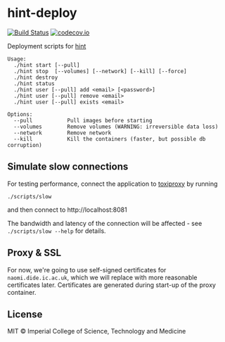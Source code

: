 # hint-deploy

[![Build Status](https://travis-ci.org/mrc-ide/hint-deploy.svg?branch=master)](https://travis-ci.org/mrc-ide/hint-deploy)
[![codecov.io](https://codecov.io/github/mrc-ide/hint-deploy/coverage.svg?branch=master)](https://codecov.io/github/mrc-ide/hint-deploy?branch=master)

Deployment scripts for [hint](https://github.com/mrc-ide/hint)

<!-- Regenerate the usage section below by running ./scripts/build_readme -->

<!-- Usage begin -->
```
Usage:
  ./hint start [--pull]
  ./hint stop  [--volumes] [--network] [--kill] [--force]
  ./hint destroy
  ./hint status
  ./hint user [--pull] add <email> [<password>]
  ./hint user [--pull] remove <email>
  ./hint user [--pull] exists <email>

Options:
  --pull           Pull images before starting
  --volumes        Remove volumes (WARNING: irreversible data loss)
  --network        Remove network
  --kill           Kill the containers (faster, but possible db corruption)
```
<!-- Usage end -->

## Simulate slow connections

For testing performance, connect the application to [toxiproxy](https://toxiproxy.io) by running

```
./scripts/slow
```

and then connect to http://localhost:8081

The bandwidth and latency of the connection will be affected - see `./scripts/slow --help` for details.

## Proxy & SSL

For now, we're going to use self-signed certificates for `naomi.dide.ic.ac.uk`, which we will replace with more reasonable certificates later.  Certificates are generated during start-up of the proxy container.

## License

MIT © Imperial College of Science, Technology and Medicine
